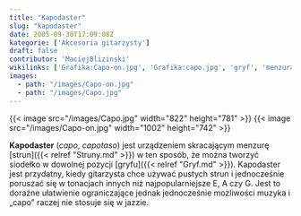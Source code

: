 ```yaml
---
title: "Kapodaster"
slug: "kapodaster"
date: 2005-09-30T17:09:08Z
kategorie: ['Akcesoria gitarzysty']
draft: false
contributor: 'MaciejBlizinski'
wikilinks: ['Grafika:Capo-on.jpg', 'Grafika:capo.jpg', 'gryf', 'menzura', 'siode%C5%82ko', 'struny', 'tonacja']
images:
  - path: "/images/Capo-on.jpg"
  - path: "/images/Capo.jpg"
---
```

{{< image src="/images/Capo.jpg" width="822" height="781" >}}
{{< image src="/images/Capo-on.jpg" width="1002" height="742" >}}

**Kapodaster** (*capo*, *capotaso*) jest urządzeniem skracającym
menzurę<!-- link nie odnosił się do niczego: 'Kapodaster' (PosixPath('Kapodaster.md')) links to 'menzura' (PosixPath('/no/path/exists')) and that does not exist --> [strun]({{< relref "Struny.md" >}}) w ten sposób,
że można tworzyć siodełko<!-- link nie odnosił się do niczego: 'Kapodaster' (PosixPath('Kapodaster.md')) links to 'siodełko' (PosixPath('/no/path/exists')) and that does not exist --> w dowolnej pozycji
[gryfu]({{< relref "Gryf.md" >}}). Kapodaster jest przydatny, kiedy gitarzysta
chce używać pustych strun i jednocześnie poruszać się w
tonacjach<!-- link nie odnosił się do niczego: 'Kapodaster' (PosixPath('Kapodaster.md')) links to 'tonacja' (PosixPath('/no/path/exists')) and that does not exist --> innych niż najpopularniejsze E, A czy G.
Jest to doraźne ułatwienie ograniczające jednak jednocześnie możliwości
muzyka i „capo" raczej nie stosuje się w jazzie.

